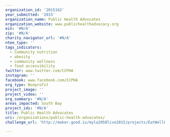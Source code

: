 ```yaml
---
organization_id: '2015162'
year_submitted: '2015'
organization_name: Public Health Advocates
organization_website: www.publichealthadvocacy.org
ein: '#N/A'
zip: '#N/A'
charity_navigator_url: '#N/A'
ntee_type: ''
tags_indicators:
  - Community nutrition
  - obesity
  - community wellness
  - food accessibility
twitter: www.twitter.com/CCPHA
instagram: ''
facebook: www.facebook.com/CCPHA
org_type: Nonprofit
project_image: ''
project_video: ''
org_summary: '#N/A'
areas_impacted: South Bay
project_ids: '#N/A'
title: Public Health Advocates
uri: /organizations/public-health-advocates/
challenge_url: 'http://maker.good.is/myla2050live2015/projects/EatWellLiveBetter.html'

---
```

